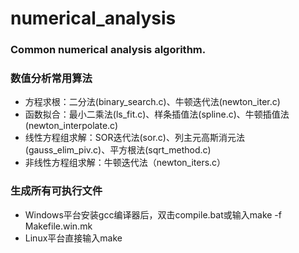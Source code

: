# numerical_analysis

### Common numerical analysis algorithm. 
### 数值分析常用算法


- 方程求根：二分法(binary_search.c)、牛顿迭代法(newton_iter.c)
- 函数拟合：最小二乘法(ls_fit.c)、样条插值法(spline.c)、牛顿插值法(newton_interpolate.c)
- 线性方程组求解：SOR迭代法(sor.c)、列主元高斯消元法(gauss_elim_piv.c)、平方根法(sqrt_method.c)
- 非线性方程组求解：牛顿迭代法（newton_iters.c）


### 生成所有可执行文件

- Windows平台安装gcc编译器后，双击compile.bat或输入make -f Makefile.win.mk
- Linux平台直接输入make